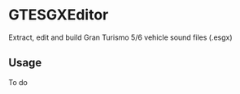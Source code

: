 # GTESGXEditor
Extract, edit and build Gran Turismo 5/6 vehicle sound files (.esgx)

## Usage
To do
